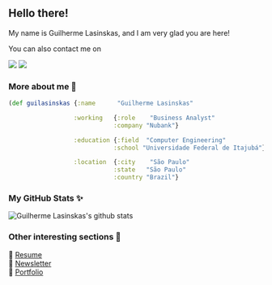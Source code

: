 ## Hello there!

My name is Guilherme Lasinskas, and I am very glad you are here!

You can also contact me on

<a href="mailto:yguilherme.lasinskas@gmail.com"><img src="https://img.shields.io/badge/e‑mail-D14836.svg?style=for-the-badge&logo=GMail&logoColor=white"/></a>
<a href="https://www.linkedin.com/in/guilasinskas/"><img src="https://img.shields.io/badge/linkedin-0077B5.svg?style=for-the-badge&logo=linkedin&logoColor=white"/></a>

### More about me 🧔

```clojure
(def guilasinskas {:name      "Guilherme Lasinskas"

                  :working   {:role    "Business Analyst"
                             :company "Nubank"}

                  :education {:field  "Computer Engineering"
                             :school "Universidade Federal de Itajubá"}

                  :location  {:city    "São Paulo"
                             :state   "São Paulo"
                             :country "Brazil"}
```

### My GitHub Stats ✨ 

![Guilherme Lasinskas's github stats](https://github-readme-stats.vercel.app/api?username=guilasinskas&show_icons=true&hide_border=true&hide_title=true)

### Other interesting sections 👀

📃 [Resume](https://docs.google.com/document/d/1EHDsZMLj3u2yJvYLHzZuvsRwzTq7OAYtixKW-FB5gFY/edit?usp=sharing)  
🎤 [Newsletter](https://guinews.substack.com/)  
📘 [Portfolio](https://www.datascienceportfol.io/guilasinskas)  
